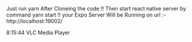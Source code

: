 Just run yarn After Cloneing the code !!
Then start react native server by command yarn start !!
your Expo Server Will be Running on url :- http://localhost:19002/

8:15:44 VLC Media Player